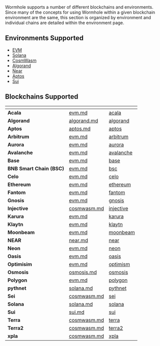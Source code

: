 
Wormhole supports a number of different blockchains and environments. Since many of the concepts for using Wormhole within a given blockchain environment are the same, this section is organized by environment and individual chains are detailed within the environment page. 

## Environments Supported

- [EVM](./evm.md)
- [Solana](./solana.md)
- [CosmWasm](./cosmwasm.md)
- [Algorand](./algorand.md)
- [Near](./near.md)
- [Aptos](./aptos.md)
- [Sui](./sui.md)


## Blockchains Supported

<table data-view="cards" data-full-width="false">
   <thead>
      <tr>
         <th></th>
         <th data-hidden data-card-target data-type="content-ref"></th>
         <th data-hidden data-card-cover data-type="files"></th>
      </tr>
   </thead>
   <tbody>
<!--SUPPORTED_BLOCKCHAIN_CARDS-->
<tr>
    <td><strong>Acala</strong></td>
    <td><a href="/reference/environments/evm.md#acala">evm.md</a></td>
    <td><a href="/.gitbook/assets/chain-icons/acala.svg">acala</a></td>
</tr>
<tr>
    <td><strong>Algorand</strong></td>
    <td><a href="/reference/environments/algorand.md#algorand">algorand.md</a></td>
    <td><a href="/.gitbook/assets/chain-icons/algorand.svg">algorand</a></td>
</tr>
<tr>
    <td><strong>Aptos</strong></td>
    <td><a href="/reference/environments/aptos.md#aptos">aptos.md</a></td>
    <td><a href="/.gitbook/assets/chain-icons/aptos.svg">aptos</a></td>
</tr>
<tr>
    <td><strong>Arbitrum</strong></td>
    <td><a href="/reference/environments/evm.md#arbitrum">evm.md</a></td>
    <td><a href="/.gitbook/assets/chain-icons/arbitrum.svg">arbitrum</a></td>
</tr>
<tr>
    <td><strong>Aurora</strong></td>
    <td><a href="/reference/environments/evm.md#aurora">evm.md</a></td>
    <td><a href="/.gitbook/assets/chain-icons/aurora.svg">aurora</a></td>
</tr>
<tr>
    <td><strong>Avalanche</strong></td>
    <td><a href="/reference/environments/evm.md#avalanche">evm.md</a></td>
    <td><a href="/.gitbook/assets/chain-icons/avalanche.svg">avalanche</a></td>
</tr>
<tr>
    <td><strong>Base</strong></td>
    <td><a href="/reference/environments/evm.md#base">evm.md</a></td>
    <td><a href="/.gitbook/assets/chain-icons/base.svg">base</a></td>
</tr>
<tr>
    <td><strong>BNB Smart Chain (BSC)</strong></td>
    <td><a href="/reference/environments/evm.md#bsc">evm.md</a></td>
    <td><a href="/.gitbook/assets/chain-icons/bsc.svg">bsc</a></td>
</tr>
<tr>
    <td><strong>Celo</strong></td>
    <td><a href="/reference/environments/evm.md#celo">evm.md</a></td>
    <td><a href="/.gitbook/assets/chain-icons/celo.svg">celo</a></td>
</tr>
<tr>
    <td><strong>Ethereum</strong></td>
    <td><a href="/reference/environments/evm.md#ethereum">evm.md</a></td>
    <td><a href="/.gitbook/assets/chain-icons/ethereum.svg">ethereum</a></td>
</tr>
<tr>
    <td><strong>Fantom</strong></td>
    <td><a href="/reference/environments/evm.md#fantom">evm.md</a></td>
    <td><a href="/.gitbook/assets/chain-icons/fantom.svg">fantom</a></td>
</tr>
<tr>
    <td><strong>Gnosis</strong></td>
    <td><a href="/reference/environments/evm.md#gnosis">evm.md</a></td>
    <td><a href="/.gitbook/assets/chain-icons/gnosis.svg">gnosis</a></td>
</tr>
<tr>
    <td><strong>Injective</strong></td>
    <td><a href="/reference/environments/cosmwasm.md#injective">cosmwasm.md</a></td>
    <td><a href="/.gitbook/assets/chain-icons/injective.svg">injective</a></td>
</tr>
<tr>
    <td><strong>Karura</strong></td>
    <td><a href="/reference/environments/evm.md#karura">evm.md</a></td>
    <td><a href="/.gitbook/assets/chain-icons/karura.svg">karura</a></td>
</tr>
<tr>
    <td><strong>Klaytn</strong></td>
    <td><a href="/reference/environments/evm.md#klaytn">evm.md</a></td>
    <td><a href="/.gitbook/assets/chain-icons/klaytn.svg">klaytn</a></td>
</tr>
<tr>
    <td><strong>Moonbeam</strong></td>
    <td><a href="/reference/environments/evm.md#moonbeam">evm.md</a></td>
    <td><a href="/.gitbook/assets/chain-icons/moonbeam.svg">moonbeam</a></td>
</tr>
<tr>
    <td><strong>NEAR</strong></td>
    <td><a href="/reference/environments/near.md#near">near.md</a></td>
    <td><a href="/.gitbook/assets/chain-icons/near.svg">near</a></td>
</tr>
<tr>
    <td><strong>Neon</strong></td>
    <td><a href="/reference/environments/evm.md#neon">evm.md</a></td>
    <td><a href="/.gitbook/assets/chain-icons/neon.svg">neon</a></td>
</tr>
<tr>
    <td><strong>Oasis</strong></td>
    <td><a href="/reference/environments/evm.md#oasis">evm.md</a></td>
    <td><a href="/.gitbook/assets/chain-icons/oasis.svg">oasis</a></td>
</tr>
<tr>
    <td><strong>Optimisim</strong></td>
    <td><a href="/reference/environments/evm.md#optimism">evm.md</a></td>
    <td><a href="/.gitbook/assets/chain-icons/optimism.svg">optimism</a></td>
</tr>
<tr>
    <td><strong>Osmosis</strong></td>
    <td><a href="/reference/environments/osmosis.md#osmosis">osmosis.md</a></td>
    <td><a href="/.gitbook/assets/chain-icons/osmosis.svg">osmosis</a></td>
</tr>
<tr>
    <td><strong>Polygon</strong></td>
    <td><a href="/reference/environments/evm.md#polygon">evm.md</a></td>
    <td><a href="/.gitbook/assets/chain-icons/polygon.svg">polygon</a></td>
</tr>
<tr>
    <td><strong>pythnet</strong></td>
    <td><a href="/reference/environments/solana.md#pythnet">solana.md</a></td>
    <td><a href="/.gitbook/assets/chain-icons/pythnet.svg">pythnet</a></td>
</tr>
<tr>
    <td><strong>Sei</strong></td>
    <td><a href="/reference/environments/cosmwasm.md#sei">cosmwasm.md</a></td>
    <td><a href="/.gitbook/assets/chain-icons/sei.svg">sei</a></td>
</tr>
<tr>
    <td><strong>Solana</strong></td>
    <td><a href="/reference/environments/solana.md#solana">solana.md</a></td>
    <td><a href="/.gitbook/assets/chain-icons/solana.svg">solana</a></td>
</tr>
<tr>
    <td><strong>Sui</strong></td>
    <td><a href="/reference/environments/sui.md#sui">sui.md</a></td>
    <td><a href="/.gitbook/assets/chain-icons/sui.svg">sui</a></td>
</tr>
<tr>
    <td><strong>Terra</strong></td>
    <td><a href="/reference/environments/cosmwasm.md#terra">cosmwasm.md</a></td>
    <td><a href="/.gitbook/assets/chain-icons/terra.svg">terra</a></td>
</tr>
<tr>
    <td><strong>Terra2</strong></td>
    <td><a href="/reference/environments/cosmwasm.md#terra2">cosmwasm.md</a></td>
    <td><a href="/.gitbook/assets/chain-icons/terra2.svg">terra2</a></td>
</tr>
<tr>
    <td><strong>xpla</strong></td>
    <td><a href="/reference/environments/cosmwasm.md#xpla">cosmwasm.md</a></td>
    <td><a href="/.gitbook/assets/chain-icons/xpla.svg">xpla</a></td>
</tr>
<!--SUPPORTED_BLOCKCHAIN_CARDS-->
</tbody></table>
